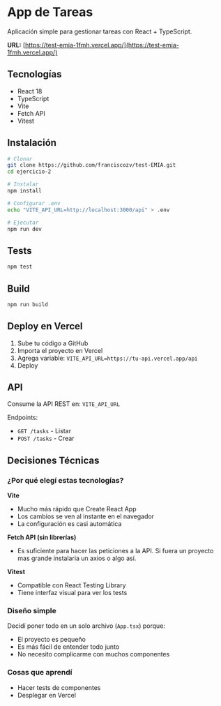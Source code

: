 # App de Tareas

Aplicación simple para gestionar tareas con React + TypeScript.



**URL:** [https://test-emia-1fmh.vercel.app/](https://test-emia-1fmh.vercel.app/)

##  Tecnologías

- React 18
- TypeScript
- Vite
- Fetch API
- Vitest

## Instalación

```bash
# Clonar
git clone https://github.com/franciscozv/test-EMIA.git
cd ejercicio-2

# Instalar
npm install

# Configurar .env
echo "VITE_API_URL=http://localhost:3000/api" > .env

# Ejecutar
npm run dev
```

## Tests

```bash
npm test
```

## Build

```bash
npm run build
```

## Deploy en Vercel

1. Sube tu código a GitHub
2. Importa el proyecto en Vercel
3. Agrega variable: `VITE_API_URL=https://tu-api.vercel.app/api`
4. Deploy

## API

Consume la API REST en: `VITE_API_URL`

Endpoints:
- `GET /tasks` - Listar
- `POST /tasks` - Crear

## Decisiones Técnicas

### ¿Por qué elegí estas tecnologías?

**Vite**
- Mucho más rápido que Create React App
- Los cambios se ven al instante en el navegador
- La configuración es casi automática

**Fetch API (sin librerías)**
- Es suficiente para hacer las peticiones a la API. Si fuera un proyecto mas grande instalaria un axios o algo así.

**Vitest**
- Compatible con React Testing Library
- Tiene interfaz visual para ver los tests

### Diseño simple

Decidí poner todo en un solo archivo (`App.tsx`) porque:
- El proyecto es pequeño
- Es más fácil de entender todo junto
- No necesito complicarme con muchos componentes

### Cosas que aprendí

- Hacer tests de componentes
- Desplegar en Vercel
